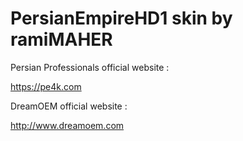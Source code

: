 PersianEmpireHD1 skin by ramiMAHER
=====================

Persian Professionals official website :

https://pe4k.com

DreamOEM official website :

http://www.dreamoem.com
